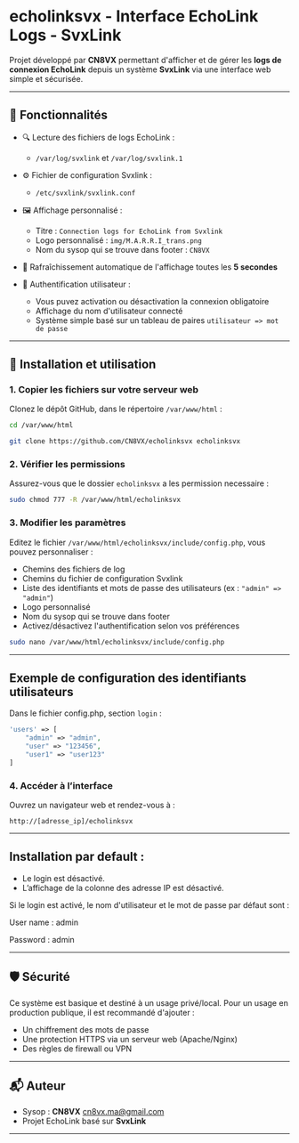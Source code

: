 # echolinksvx - Interface EchoLink Logs - SvxLink

Projet développé par **CN8VX** permettant d'afficher et de gérer les **logs de connexion EchoLink** depuis un système **SvxLink** via une interface web simple et sécurisée.

---

## 🧩 Fonctionnalités

- 🔍 Lecture des fichiers de logs EchoLink :
  - `/var/log/svxlink` et `/var/log/svxlink.1`
  
- ⚙️ Fichier de configuration Svxlink :
  - `/etc/svxlink/svxlink.conf`

- 🖼️ Affichage personnalisé :
  - Titre : `Connection logs for EchoLink from Svxlink`
  - Logo personnalisé : `img/M.A.R.R.I_trans.png`
  - Nom du sysop qui se trouve dans footer : `CN8VX`

- 🔄 Rafraîchissement automatique de l'affichage toutes les **5 secondes**

- 🔐 Authentification utilisateur :
  - Vous puvez activation ou désactivation la connexion obligatoire
  - Affichage du nom d'utilisateur connecté
  - Système simple basé sur un tableau de paires `utilisateur => mot de passe`

---

## 🚀 Installation et utilisation

### 1. Copier les fichiers sur votre serveur web
Clonez le dépôt GitHub, dans le répertoire <code>/var/www/html</code> :

```bash
cd /var/www/html
```

```bash
git clone https://github.com/CN8VX/echolinksvx echolinksvx
```

### 2. Vérifier les permissions
Assurez-vous que le dossier <code>echolinksvx</code> a les permission necessaire :

```bash
sudo chmod 777 -R /var/www/html/echolinksvx
```

### 3. Modifier les paramètres
Editez le fichier <code>/var/www/html/echolinksvx/include/config.php</code>, vous pouvez personnaliser :

- Chemins des fichiers de log
- Chemins du fichier de configuration Svxlink
- Liste des identifiants et mots de passe des utilisateurs (ex : `"admin" => "admin"`)
- Logo personnalisé
- Nom du sysop qui se trouve dans footer
- Activez/désactivez l'authentification selon vos préférences

```bash
sudo nano /var/www/html/echolinksvx/include/config.php
```

---

## Exemple de configuration des identifiants utilisateurs

Dans le fichier config.php, section `login` :

```php
'users' => [
    "admin" => "admin",
    "user" => "123456",
    "user1" => "user123"
]
```

### 4. Accéder à l’interface
Ouvrez un navigateur web et rendez-vous à :

```
http://[adresse_ip]/echolinksvx
```
---

## Installation par default : 

- Le login est désactivé.
- L’affichage de la colonne des adresse IP est désactivé.

Si le login est activé, le nom d'utilisateur et le mot de passe par défaut sont :

User name : admin

Password : admin

---

## 🛡️ Sécurité

Ce système est basique et destiné à un usage privé/local. Pour un usage en production publique, il est recommandé d'ajouter :

- Un chiffrement des mots de passe
- Une protection HTTPS via un serveur web (Apache/Nginx)
- Des règles de firewall ou VPN

---

## 📬 Auteur

- Sysop : **CN8VX** cn8vx.ma@gmail.com
- Projet EchoLink basé sur **SvxLink**

---
